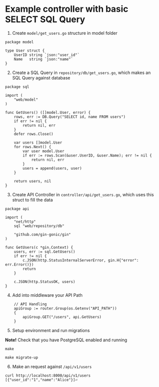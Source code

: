 # Example controller with basic SELECT SQL Query

1. Create `model/get_users.go` structure in model folder

```
package model

type User struct {
	UserID string `json:"user_id"`
	Name   string `json:"name"`
}
```

2. Create a SQL Query in `repository/db/get_users.go`, which makes an SQL Query against database

```
package sql

import (
	"web/model"
)

func GetUsers() ([]model.User, error) {
	rows, err := DB.Query("SELECT id, name FROM users")
	if err != nil {
		return nil, err
	}
	defer rows.Close()

	var users []model.User
	for rows.Next() {
		var user model.User
		if err := rows.Scan(&user.UserID, &user.Name); err != nil {
			return nil, err
		}
		users = append(users, user)
	}

	return users, nil
}
```

3. Create API Controller in `controller/api/get_users.go`, which uses this struct to fill the data

```
package api

import (
	"net/http"
	sql "web/repository/db"

	"github.com/gin-gonic/gin"
)

func GetUsers(c *gin.Context) {
	users, err := sql.GetUsers()
	if err != nil {
		c.JSON(http.StatusInternalServerError, gin.H{"error": err.Error()})
		return
	}

	c.JSON(http.StatusOK, users)
}

```

4. Add into middleware your API Path

```
	// API Handling
	apiGroup := router.Group(os.Getenv("API_PATH"))
	{
		apiGroup.GET("/users", api.GetUsers)
	}
```

5. Setup environment and run migrations

**Note!** Check that you have PostgreSQL enabled and running

`make`

`make migrate-up`

6. Make an request against `/api/v1/users`

```
curl http://localhost:8000/api/v1/users
[{"user_id":"1","name":"Alice"}]⏎   
```
